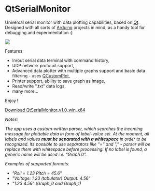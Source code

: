 # QtSerialMonitor
Universal serial monitor with data plotting capabilities, based on [Qt](https://www.qt.io/). Designed with all sorts of [Arduino](https://www.arduino.cc/) projects in mind, as a handy tool for debugging and experimentation :) 

<img src="https://raw.githubusercontent.com/mich-w/QtSerialMonitor/master/docs/_screenshots/mainwindow.jpg">

Features:
- In/out serial data terminal with command history,
- UDP network protocol support,
- Advanced data plotter with multiple graphs support and basic data filtering - uses [QCustomPlot](https://www.qcustomplot.com/),
- Printer support, ability to save graph as image,
- Read/write ".txt" data logs,
- many more...

Enjoy !

<a href="https://github.com/mich-w/QtSerialMonitor/releases/download/v1.0/QtSerialMonitor_1.0_win_x64.zip" download>Download QtSerialMonitor_v1.0_win_x64</a> 

*Notes:*


*The app uses a custom-written parser, which searches the incoming message for plottable data in form of label-value set. At the moment, all labels and values **must be separated with a whitespace** in order to be recognized. Its possible to use separators like "=" and "," - parser will be replace them with whitespace before processing. If no label is found, a generic name will be used i.e. "Graph 0".*

*Examples of supported formats:*

- *"Roll = 1.23 Pitch = 45.6"*
- *"Voltage: 1.23 (tabulator) Output: 4.56"*
- *"1.23 4.56" (Graph_0 and Graph_1)*
